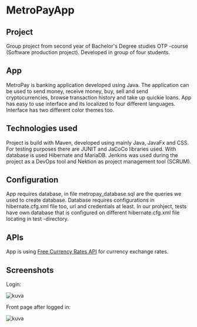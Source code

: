 # MetroPayApp

## Project
Group project from second year of Bachelor's Degree studies OTP -course (Software production project). Developed in group of four students.

## App
MetroPay is banking application developed using Java. The application can be used to send money, receive money, buy, sell and send cryptocurrencies, browse transaction history and take up quickie loans. App has easy to use interface and its localized to four different languages. Interface has two different color themes too.

## Technologies used
Project is build with Maven, developed using mainly Java, JavaFx and CSS. For testing purposes there are JUNIT and JaCoCo libraries used. With database is used Hibernate and MariaDB. Jenkins was used during the project as a DevOps tool and Nektion as project management tool (SCRUM).

## Configuration
App requires database, in file metropay_database.sql are the queries we used to create database. Database requires configurations in hibernate.cfg.xml file too, url and credentials at least. In our prohject, tests have own database that is configured on different hibernate.cfg.xml file locating in test -directory.

## APIs
App is using [Free Currency Rates API](https://github.com/fawazahmed0/currency-api) for currency exchange rates.

## Screenshots

Login:  
  
![kuva](https://user-images.githubusercontent.com/95911203/185739406-fc493b77-b4a9-4ce7-859f-cd9be04b6476.png)  
  
Front page after logged in:  
  
![kuva](https://user-images.githubusercontent.com/95911203/185739487-46a70529-3e08-429b-8c65-bd61936afbac.png)  
